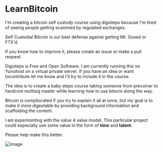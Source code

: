 # LearnBitcoin
I'm creating a bitcoin self custody course using digisteps because I'm tired of seeing people getting scammed by regulated exchanges.

Self Custodial Bitcoin is our best defense against getting Mt. Goxed or FTX'd.

If you know how to improve it, please create an issue or make a pull request.


Digisteps is Free and Open Software. I am currently running this on Yunohost on a virtual private server. If you have an idea or want tocontribute let me know and I'll try to include it in the course. 

The idea is to create a baby steps course taking someone from precoiner to hardcore multisig master while learning how to use bitocin along the way. 

Bitcoin is compliocated if you try to explain it all at once, but my goal is to make it more digestable by providing background informatiion and scaffolding the content.


I am experiminting with the value 4 value model. This particular project could especially use some value in the form of **time** and **talent**. 

Please help make this better. 

![image](https://user-images.githubusercontent.com/103765434/218260483-16267209-3a86-4700-8717-fe0012d84404.png)
